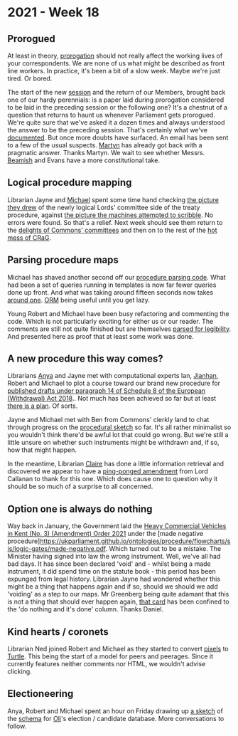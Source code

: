 # 2021 - Week 18

## Prorogued

At least in theory, [prorogation](https://ukparliament.github.io/ontologies/time-period/time-period-ontology.html#d4e157) should not really affect the working lives of your correspondents. We are none of us what might be described as front line workers. In practice, it's been a bit of a slow week. Maybe we're just tired. Or bored.

The start of the new [session](https://ukparliament.github.io/ontologies/time-period/time-period-ontology.html#d4e144) and the return of our Members, brought back one of our hardy perennials: is a paper laid during prorogation considered to be laid in the preceding session or the following one? It's a chestnut of a question that returns to haunt us whenever Parliament gets prorogued. We're quite sure that we've asked it a dozen times and always understood the answer to be the preceding session. That's certainly what we've [documented](https://ukparliament.github.io/ontologies/laying/laying-ontology.html#d4e203). But once more doubts have surfaced. An email has been sent to a few of the usual suspects. [Martyn](https://twitter.com/martynpatrick) has already got back with a pragmatic answer. Thanks Martyn. We wait to see whether Messrs. [Beamish](https://twitter.com/clerkly) and Evans have a more constitutional take.

## Logical procedure mapping

Librarian Jayne and [Michael](https://twitter.com/fantasticlife) spent some time hand checking [the picture they drew](https://github.com/ukparliament/ontologies/blob/master/procedure/flowcharts/components/crag-treaty-lords-eu-committee/crag-treaty-lords-eu-committee.pdf) of the newly logical Lords' committee side of the treaty procedure, against [the picture the machines attempted to scribble](https://ukparliament.github.io/ontologies/meta/weeknotes/2021/17/machine-lords-eu-committes.pdf). No errors were found. So that's a relief. Next week should see them return to the [delights of Commons' committees](https://trello.com/c/Jao1oZtH/18-remap-crag-treaty) and then on to the rest of the [hot mess of CRaG](https://ukparliament.github.io/ontologies/procedure/flowcharts/crag-treaties/crag-treaties.pdf).

## Parsing procedure maps

Michael has shaved another second off our [procedure parsing code](https://github.com/ukparliament/procedure-parsing). What had been a set of queries running in templates is now far fewer queries done up front. And what was taking around fifteen seconds now takes [around one](https://api.parliament.uk/procedures/work-packages/9). [ORM](https://en.wikipedia.org/wiki/Object%E2%80%93relational_mapping) being useful until you get lazy.

Young Robert and Michael have been busy refactoring and commenting the code. Which is not particularly exciting for either us or our reader. The comments are still not quite finished but are themselves [parsed for legibility](https://api.parliament.uk/procedures/meta/comments). And presented here as proof that at least some work was done.

## A new procedure this way comes?

Librarians [Anya](https://twitter.com/bitten_) and Jayne met with computational experts Ian, [Jianhan](https://twitter.com/jianhanzhu), Robert and Michael to plot a course toward our brand new procedure for [published drafts under paragraph 14 of Schedule 8 of the European (Withdrawal) Act 2018](https://www.legislation.gov.uk/ukpga/2018/16/schedule/8/enacted#schedule-8-paragraph-14).. Not much has been achieved so far but at least [there is a plan](https://trello.com/b/6Tv4O13K/published-drafts). Of sorts. 

Jayne and Michael met with Ben from Commons' clerkly land to chat through progress on the [procedural sketch](https://github.com/ukparliament/ontologies/blob/master/procedure/flowcharts/published-drafts-under-euwa/published-drafts-under-euwa.pdf) so far. It's all rather minimalist so you wouldn't think there'd be awful lot that could go wrong. But we're still a little unsure on whether such instruments might be withdrawn and, if so, how that might happen.

In the meantime, Librarian [Claire](https://twitter.com/tinysprite) has done a little information retrieval and discovered we appear to have a [ping-ponged amendment](https://hansard.parliament.uk/lords/2018-06-18/debates/38C39823-F992-450D-AD1F-1A7A0FC6E706/EuropeanUnion(Withdrawal)Bill#contribution-9BAF781B-1CF6-420B-A525-7A406347D27E) from Lord Callanan to thank for this one. Which does cause one to question why it should be so much of a surprise to all concerned.

## Option one is always do nothing

Way back in January, the Government laid the [Heavy Commercial Vehicles in Kent (No. 3) (Amendment) Order 2021](https://statutoryinstruments.parliament.uk/timeline/WaAe1TK1/SI-202162) under the [made negative procedure]https://ukparliament.github.io/ontologies/procedure/flowcharts/sis/logic-gates/made-negative.pdf. Which turned out to be a mistake. The Minister having signed into law the wrong instrument. Well, we've all had bad days. It has since been declared 'void' and - whilst being a made instrument, it did spend time on the statute book - this period has been expunged from legal history. Librarian Jayne had wondered whether this might be a thing that happens again and if so, should we should we add 'voiding' as a step to our maps. Mr Greenberg being quite adamant that this is not a thing that should ever happen again, [that card](https://trello.com/c/d2CbPMsV/358-dg-instrument-void) has been confined to the 'do nothing and it's done' column. Thanks Daniel.

## Kind hearts / coronets

Librarian Ned joined Robert and Michael as they started to convert [pixels](https://github.com/ukparliament/ontologies/blob/master/peerage/peerage.png) to [Turtle](https://github.com/ukparliament/ontologies/blob/master/peerage/peerage-ontology.ttl). This being the start of a model for peers and peerages. Since it currently features neither comments nor HTML, we wouldn't advise clicking.

## Electioneering

Anya, Robert and Michael spent an hour on Friday drawing up [a sketch](https://github.com/ukparliament/ontologies/blob/master/meta/relational/candidates/candidates.pdf) of the [schema](https://github.com/ukparliament/ontologies/blob/master/meta/relational/candidates/candidates.sql) for [Oli](https://twitter.com/olihawkins)'s election / candidate database. More conversations to follow.





